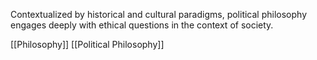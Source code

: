 Contextualized by historical and cultural paradigms, political philosophy engages deeply with ethical questions in the context of society.

[[Philosophy]]
[[Political Philosophy]]